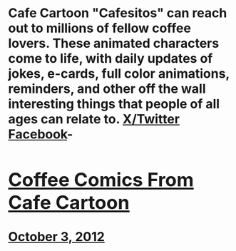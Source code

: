 # Cafe Cartoon "Cafesitos" can reach out to millions of fellow coffee lovers. These animated characters come to life, with daily updates of jokes, e-cards, full color animations, reminders, and other off the wall interesting things that people of all ages can relate to. [X/Twitter](https://x.com/Cafe_Cartoon) [Facebook](https://www.facebook.com/CafeCartoon1)- [<h2>Coffee Comics From Cafe Cartoon</h2>October 3, 2012](https://ineedcoffee.com/coffee-comics-from-cafe-cartoon/)
